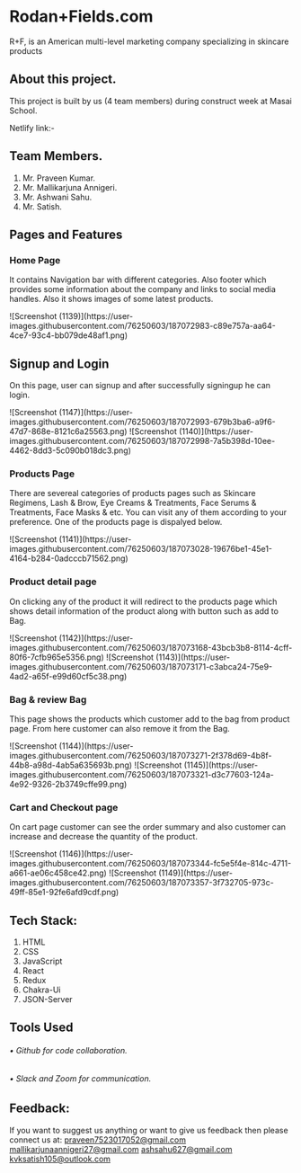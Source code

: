 # Rodan+Fields.com
<p>R+F, is an American multi-level marketing company specializing in skincare products</p>

## About this project.
<p>This project is built by us (4 team members) during construct week at Masai School.</p>
Netlify link:- 

## Team Members.
1.	Mr. Praveen Kumar.
2.	Mr. Mallikarjuna Annigeri.
3.	Mr. Ashwani Sahu.
4.	Mr. Satish.

## Pages and Features

### Home Page
<p>It contains Navigation bar with different categories. Also footer which provides some information about the company and links to social media handles. Also it shows images of some latest products.</p>
![Screenshot (1139)](https://user-images.githubusercontent.com/76250603/187072983-c89e757a-aa64-4ce7-93c4-bb079de48af1.png)

## Signup and Login 
<p>On this page, user can signup and after successfully signingup he can login.</p>
![Screenshot (1147)](https://user-images.githubusercontent.com/76250603/187072993-679b3ba6-a9f6-47d7-868e-8121c6a25563.png)
![Screenshot (1140)](https://user-images.githubusercontent.com/76250603/187072998-7a5b398d-10ee-4462-8dd3-5c090b018dc3.png)

### Products Page
<p>There are severeal categories of products pages such as Skincare Regimens, Lash & Brow, Eye Creams & Treatments, Face Serums & Treatments, Face Masks & etc. You can visit any of them according to your preference. One of the products page is dispalyed below.</p>
![Screenshot (1141)](https://user-images.githubusercontent.com/76250603/187073028-19676be1-45e1-4164-b284-0adcccb71562.png)

### Product detail page
<p>On clicking any of the product it will redirect to the products page which shows detail information of the product along with button such as add to Bag.</p>
![Screenshot (1142)](https://user-images.githubusercontent.com/76250603/187073168-43bcb3b8-8114-4cff-80f6-7cfb965e5356.png)
![Screenshot (1143)](https://user-images.githubusercontent.com/76250603/187073171-c3abca24-75e9-4ad2-a65f-e99d60cf5c38.png)

### Bag & review Bag
<p>This page shows the products which customer add to the bag from product page. From here customer can also remove it from the Bag.</p>
![Screenshot (1144)](https://user-images.githubusercontent.com/76250603/187073271-2f378d69-4b8f-44b8-a98d-4ab5a635693b.png)
![Screenshot (1145)](https://user-images.githubusercontent.com/76250603/187073321-d3c77603-124a-4e92-9326-2b3749cffe99.png)

### Cart and Checkout page
<p>On cart page customer can see the order summary and also customer can increase and decrease the quantity of the product.</p>
![Screenshot (1146)](https://user-images.githubusercontent.com/76250603/187073344-fc5e5f4e-814c-4711-a661-ae06c458ce42.png)
![Screenshot (1149)](https://user-images.githubusercontent.com/76250603/187073357-3f732705-973c-49ff-85e1-92fe6afd9cdf.png)

## Tech Stack:
1.	HTML
2.	CSS
3.	JavaScript
4.  React
5.  Redux
6.  Chakra-Ui
7.  JSON-Server

## Tools Used

###### • Github for code collaboration.
###### • Slack and Zoom for communication.

## Feedback:
If you want to suggest us anything or want to give us feedback then please connect us at: 
praveen7523017052@gmail.com
mallikarjunaannigeri27@gmail.com
ashsahu627@gmail.com
kvksatish105@outlook.com
